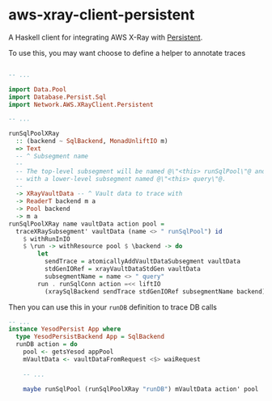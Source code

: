 # aws-xray-client-persistent

A Haskell client for integrating AWS X-Ray with [Persistent](https://hackage.haskell.org/package/persistent).

To use this, you may want choose to define a helper to annotate traces

```hs

-- ...

import Data.Pool
import Database.Persist.Sql
import Network.AWS.XRayClient.Persistent

-- ...

runSqlPoolXRay
  :: (backend ~ SqlBackend, MonadUnliftIO m)
  => Text
  -- ^ Subsegment name
  --
  -- The top-level subsegment will be named @\"<this> runSqlPool\"@ and the,
  -- with a lower-level subsegment named @\"<this> query\"@.
  --
  -> XRayVaultData -- ^ Vault data to trace with
  -> ReaderT backend m a
  -> Pool backend
  -> m a
runSqlPoolXRay name vaultData action pool =
  traceXRaySubsegment' vaultData (name <> " runSqlPool") id
    $ withRunInIO
    $ \run -> withResource pool $ \backend -> do
        let
          sendTrace = atomicallyAddVaultDataSubsegment vaultData
          stdGenIORef = xrayVaultDataStdGen vaultData
          subsegmentName = name <> " query"
        run . runSqlConn action =<< liftIO
          (xraySqlBackend sendTrace stdGenIORef subsegmentName backend)
```

Then you can use this in your `runDB` definition to trace DB calls

```hs
-- ...
instance YesodPersist App where
  type YesodPersistBackend App = SqlBackend
  runDB action = do
    pool <- getsYesod appPool
    mVaultData <- vaultDataFromRequest <$> waiRequest
      
    -- ...

    maybe runSqlPool (runSqlPoolXRay "runDB") mVaultData action' pool
```
